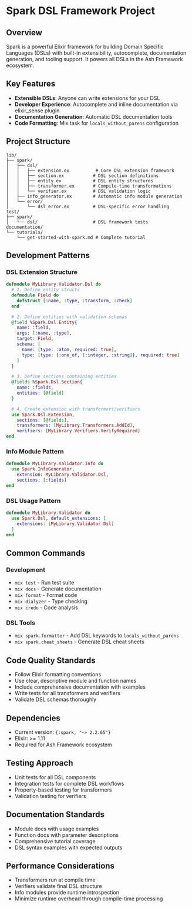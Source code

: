 # Spark DSL Framework Project

## Overview
Spark is a powerful Elixir framework for building Domain Specific Languages (DSLs) with built-in extensibility, autocomplete, documentation generation, and tooling support. It powers all DSLs in the Ash Framework ecosystem.

## Key Features
- **Extensible DSLs**: Anyone can write extensions for your DSL
- **Developer Experience**: Autocomplete and inline documentation via elixir_sense plugin
- **Documentation Generation**: Automatic DSL documentation tools
- **Code Formatting**: Mix task for `locals_without_parens` configuration

## Project Structure
```
lib/
├── spark/
│   ├── dsl/
│   │   ├── extension.ex          # Core DSL extension framework
│   │   ├── section.ex           # DSL section definitions
│   │   ├── entity.ex            # DSL entity structures
│   │   ├── transformer.ex       # Compile-time transformations
│   │   └── verifier.ex          # DSL validation logic
│   ├── info_generator.ex        # Automatic info module generation
│   └── error/
│       └── dsl_error.ex         # DSL-specific error handling
test/
├── spark/
│   └── dsl/                     # DSL framework tests
documentation/
└── tutorials/
    └── get-started-with-spark.md # Complete tutorial
```

## Development Patterns

### DSL Extension Structure
```elixir
defmodule MyLibrary.Validator.Dsl do
  # 1. Define entity structs
  defmodule Field do
    defstruct [:name, :type, :transform, :check]
  end

  # 2. Define entities with validation schemas
  @field %Spark.Dsl.Entity{
    name: :field,
    args: [:name, :type],
    target: Field,
    schema: [
      name: [type: :atom, required: true],
      type: [type: {:one_of, [:integer, :string]}, required: true]
    ]
  }

  # 3. Define sections containing entities
  @fields %Spark.Dsl.Section{
    name: :fields,
    entities: [@field]
  }

  # 4. Create extension with transformers/verifiers
  use Spark.Dsl.Extension, 
    sections: [@fields],
    transformers: [MyLibrary.Transformers.AddId],
    verifiers: [MyLibrary.Verifiers.VerifyRequired]
end
```

### Info Module Pattern
```elixir
defmodule MyLibrary.Validator.Info do
  use Spark.InfoGenerator, 
    extension: MyLibrary.Validator.Dsl, 
    sections: [:fields]
end
```

### DSL Usage Pattern
```elixir
defmodule MyLibrary.Validator do
  use Spark.Dsl, default_extensions: [
    extensions: [MyLibrary.Validator.Dsl]
  ]
end
```

## Common Commands

### Development
- `mix test` - Run test suite
- `mix docs` - Generate documentation
- `mix format` - Format code
- `mix dialyzer` - Type checking
- `mix credo` - Code analysis

### DSL Tools
- `mix spark.formatter` - Add DSL keywords to `locals_without_parens`
- `mix spark.cheat_sheets` - Generate DSL cheat sheets

## Code Quality Standards
- Follow Elixir formatting conventions
- Use clear, descriptive module and function names
- Include comprehensive documentation with examples
- Write tests for all transformers and verifiers
- Validate DSL schemas thoroughly

## Dependencies
- Current version: `{:spark, "~> 2.2.65"}`
- Elixir: >= 1.11
- Required for Ash Framework ecosystem

## Testing Approach
- Unit tests for all DSL components
- Integration tests for complete DSL workflows
- Property-based testing for transformers
- Validation testing for verifiers

## Documentation Standards
- Module docs with usage examples
- Function docs with parameter descriptions
- Comprehensive tutorial coverage
- DSL syntax examples with expected outputs

## Performance Considerations
- Transformers run at compile time
- Verifiers validate final DSL structure
- Info modules provide runtime introspection
- Minimize runtime overhead through compile-time processing